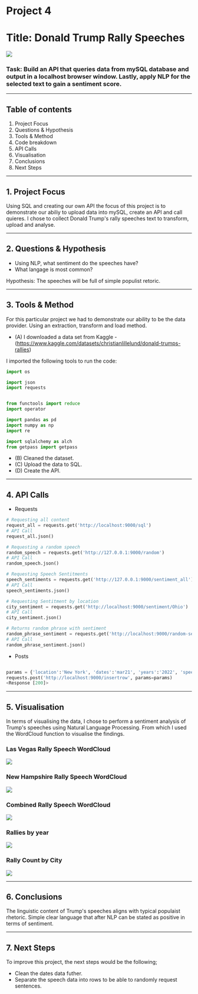# Project 4

# Title: Donald Trump Rally Speeches 

![](images/trump_rally_image.png)



### Task: Build an API that queries data from mySQL database and output in a localhost browser window. Lastly, apply NLP for the selected text to gain a sentiment score. 

---------

## Table of contents
1. Project Focus
2. Questions & Hypothesis 
3. Tools & Method
4. Code breakdown 
5. API Calls
5. Visualisation 
6. Conclusions
7. Next Steps

---------

## 1. Project Focus
Using SQL and creating our own API the focus of this project is to demonstrate our abiliy to upload data into mySQL, create an API and call quieres. I chose to collect Donald Trump's rally speeches text to transform, upload and analyse. 

----------
## 2. Questions & Hypothesis 
- Using NLP, what sentiment do the speeches have? 
- What langage is most common? 

Hypothesis: The speeches will be full of simple populist retoric. 
 
--------
## 3. Tools & Method 


For this particular project we had to demonstrate our ability to be the data provider. Using an extraction, transform and load method. 

- (A) I downloaded a data set from Kaggle - (https://www.kaggle.com/datasets/christianlillelund/donald-trumps-rallies)

I imported the following tools to run the code: 

```python
import os

import json
import requests


from functools import reduce
import operator

import pandas as pd
import numpy as np
import re

import sqlalchemy as alch
from getpass import getpass
```
- (B) Cleaned the dataset.
- (C) Upload the data to SQL.
- (D) Create the API. 
--------
## 4. API Calls

- Requests
```python
# Requesting all content 
request_all = requests.get('http://localhost:9000/sql')
# API Call
request_all.json()

# Requesting a random speech 
random_speech = requests.get('http://127.0.0.1:9000/random')
# API Call 
random_speech.json()

# Requesting Speech Sentitments 
speech_sentiments = requests.get('http://127.0.0.1:9000/sentiment_all')
# API Call 
speech_sentiments.json()

# Requesting Sentitment by location 
city_sentiment = requests.get('http://localhost:9000/sentiment/Ohio')
# API Call 
city_sentiment.json()

# Returns random phrase with sentiment 
random_phrase_sentiment = requests.get('http://localhost:9000/random-sentiment')
# API Call 
random_phrase_sentiment.json()

```
- Posts
```python

params = {'location':'New York', 'dates':'mar21', 'years':'2022', 'speech':'Hello world.'}
requests.post('http://localhost:9000/insertrow', params=params)
<Response [200]>
```
--------
## 5. Visualisation 

In terms of visualising the data, I chose to perform a sentiment analysis of Trump's speeches using Natural Language Processing. From which I used the WordCloud function to visualise the findings. 


### Las Vegas Rally Speech WordCloud
![](images/las_vegas_sentiment_image.png)

### New Hampshire Rally Speech WordCloud
![](images/new_hampshire_sentiment_image.png)

### Combined Rally Speech WordCloud
![](images/combined_speech_sentiment.png)

### Rallies by year
![](images/rallies_by_year.png)

### Rally Count by City
![](images/trump_rally_city_count.png)



-------- 
## 6. Conclusions 

The linguistic content of Trump's speeches aligns with typical populaist rhetoric. Simple clear language that after NLP can be stated as positive in terms of sentiment. 


-------- 
## 7. Next Steps 

To improve this project, the next steps would be the following;

- Clean the dates data futher. 
- Separate the speech data into rows to be able to randomly request sentences. 